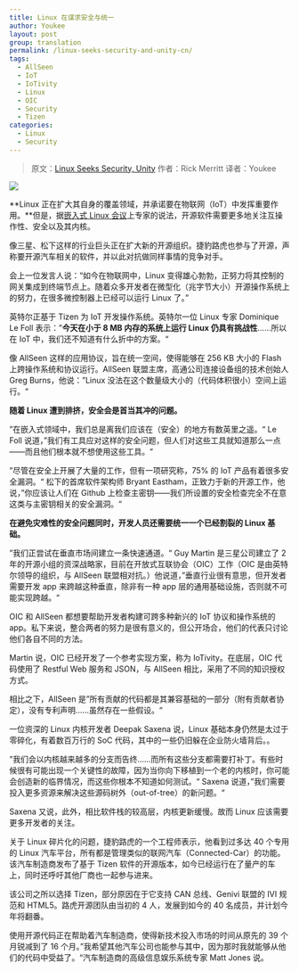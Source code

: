```yaml
---
title: Linux 在谋求安全与统一
author: Youkee
layout: post
group: translation
permalink: /linux-seeks-security-and-unity-cn/
tags:
  - AllSeen
  - IoT
  - IoTivity
  - Linux
  - OIC
  - Security
  - Tizen
categories:
  - Linux
  - Security
---
```


> 原文：[Linux Seeks Security, Unity][1]
> 作者：Rick Merritt
> 译者：Youkee

![][3]

**Linux 正在扩大其自身的覆盖领域，并承诺要在物联网（IoT）中发挥重要作用。**但是，据[嵌入式 Linux 会议][4]上专家的说法，开源软件需要更多地关注互操作性、安全以及其内核。

像三星、松下这样的行业巨头正在扩大新的开源组织。捷豹路虎也参与了开源，声称要开源汽车相关的软件，并以此对抗做同样事情的竞争对手。

会上一位发言人说：“如今在物联网中，Linux 变得雄心勃勃，正努力将其控制的网关集成到终端节点上。随着众多开发者在微型化（兆字节大小）开源操作系统上的努力，在很多微控制器上已经可以运行 Linux 了。”

英特尔正基于 Tizen 为 IoT 开发操作系统。英特尔一位 Linux 专家 Dominique Le Foll 表示：”**今天在小于 8 MB 内存的系统上运行 Linux 仍具有挑战性**……所以在 IoT 中，我们还不知道有什么折中的方案。“

像 AllSeen 这样的应用协议，旨在统一空间，使得能够在 256 KB 大小的 Flash 上跨操作系统和协议运行。AllSeen 联盟主席，高通公司连接设备组的技术创始人 Greg Burns，他说：”Linux 没法在这个数量级大小的（代码体积很小）空间上运行。“

**随着 Linux 遭到排挤，安全会是首当其冲的问题。**

”在嵌入式领域中，我们总是离我们应该在（安全）的地方有数英里之遥。“ Le Foll 说道，”我们有工具应对这样的安全问题，但人们对这些工具就知道那么一点——而且他们根本就不想使用这些工具。“

”尽管在安全上开展了大量的工作，但有一项研究称，75% 的 IoT 产品有着很多安全漏洞。“ 松下的首席软件架构师 Bryant Eastham，正致力于新的开源工作，他说，”你应该让人们在 Github 上检查主密钥——我们所设置的安全检查完全不在意这类与主密钥相关的安全漏洞。“

**在避免灾难性的安全问题同时，开发人员还需要统一一个已经割裂的 Linux 基础。**

”我们正尝试在垂直市场间建立一条快速通道。“ Guy Martin 是三星公司建立了 2 年的开源小组的资深战略家，目前在开放式互联协会（OIC）工作（OIC 是由英特尔领导的组织，与 AllSeen 联盟相对抗。）他说道，”垂直行业很有意思，但开发者需要开发 app 来跨越这种垂直，除非有一种 app 层的通用基础设施，否则就不可能实现跨越。“

OIC 和 AllSeen 都想要帮助开发者构建可跨多种新兴的 IoT 协议和操作系统的 app。私下来说，整合两者的努力是很有意义的，但公开场合，他们的代表只讨论他们各自不同的方法。

Martin 说，OIC 已经开发了一个参考实现方案，称为 IoTivity。在底层，OIC 代码使用了 Restful Web 服务和 JSON，与 AllSeen 相比，采用了不同的知识授权方式。

相比之下，AllSeen 是”所有贡献的代码都是其兼容基础的一部分（附有贡献者协定），没有专利声明……虽然存在一些假设。“

一位资深的 Linux 内核开发者 Deepak Saxena 说，Linux 基础本身仍然是太过于零碎化，有着数百万行的 SoC 代码，其中的一些仍旧躲在企业防火墙背后。。

”我们会以内核越来越多的分支而告终……而所有这些分支都需要打补丁。有些时候很有可能出现一个关键性的故障，因为当你向下移植到一个老的内核时，你可能会创造新的临界情况，而这些你根本不知道如何测试。“ Saxena 说道，”我们需要投入更多资源来解决这些源码树外（out-of-tree）的新问题。“

Saxena 又说，此外，相比软件栈的较高层，内核更新缓慢。故而 Linux 应该需要更多开发者的关注。

关于 Linux 碎片化的问题，捷豹路虎的一个工程师表示，他看到过多达 40 个专用的 Linux 汽车平台，所有都是管理类似的联网汽车（Connected-Car）的功能。该汽车制造商发布了基于 Tizen 软件的开源版本，如今已经运行在了量产的车上，同时还呼吁其他厂商也一起参与进来。

该公司之所以选择 Tizen，部分原因在于它支持 CAN 总线、Genivi 联盟的 IVI 规范和 HTML5。路虎开源团队由当初的 4 人，发展到如今的 40 名成员，并计划今年将翻番。

使用开源代码正在帮助着汽车制造商，使得新技术投入市场的时间从原先的 39 个月锐减到了 16 个月。”我希望其他汽车公司也能参与其中，因为那时我就能够从他们的代码中受益了。“汽车制造商的高级信息娱乐系统专家 Matt Jones 说。





 [1]: http://www.eetimes.com/document.asp?doc_id=1326150&
 [2]: http://tinylab.org
 [3]: http://tr1.cbsistatic.com/hub/i/r/2014/01/16/839a17b3-87bc-4721-b07a-3cccf4a510fa/resize/620x485/70bd77328725f02c47303d607cbaa0d3/linux.security.11614.jpg
 [4]: http://events.linuxfoundation.org/events/embedded-linux-conference
